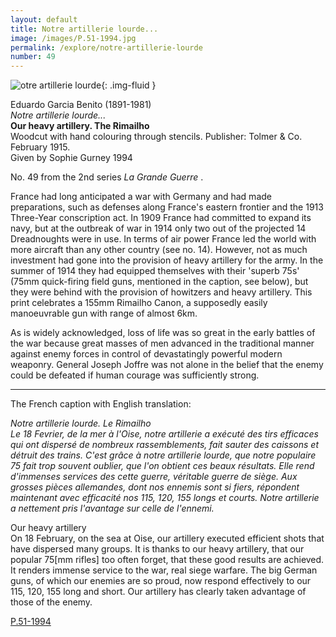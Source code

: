 ```yaml
---
layout: default
title: Notre artillerie lourde...
image: /images/P.51-1994.jpg
permalink: /explore/notre-artillerie-lourde
number: 49
---
```


![otre artillerie lourde]({{site.baseurl}}/images/P.51-1994.jpg){: .img-fluid }

Eduardo Garcia Benito (1891-1981)  
_Notre artillerie lourde..._  
**Our heavy artillery. The Rimailho**  
Woodcut with hand colouring through stencils. Publisher: Tolmer & Co. February 1915.  
Given by Sophie Gurney 1994  

No. 49 from the 2nd series _La Grande Guerre_ .

France had long anticipated a war with Germany and had made preparations, such as defenses along France's eastern frontier and the 1913 Three-Year conscription act. In 1909 France had committed to expand its navy, but at the outbreak of war in 1914 only two out of the projected 14 Dreadnoughts were in use. In terms of air power France led the world with more aircraft than any other country (see no. 14). However, not as much investment had gone into the provision of heavy artillery for the army. In the summer of 1914 they had equipped themselves with their 'superb 75s' (75mm quick-firing field guns, mentioned in the caption, see below), but they were behind with the provision of howitzers and heavy artillery. This print celebrates a 155mm Rimailho Canon, a supposedly easily manoeuvrable gun with range of almost 6km.

As is widely acknowledged, loss of life was so great in the early battles of the war because great masses of men advanced in the traditional manner against enemy forces in control of devastatingly powerful modern weaponry. General Joseph Joffre was not alone in the belief that the enemy could be defeated if human courage was sufficiently strong.

* * *

The French caption with English translation:

_Notre artillerie lourde. Le Rimailho  
Le 18 Fevrier, de la mer à l'Oise, notre artillerie a exécuté des tirs efficaces qui ont dispersé de nombreux rassemblements, fait sauter des caissons et détruit des trains. C'est grâce à notre artillerie lourde, que notre populaire 75 fait trop souvent oublier, que l'on obtient ces beaux résultats. Elle rend d'immenses services des cette guerre, véritable guerre de siège. Aux grosses pièces allemandes, dont nos ennemis sont si fiers, répondent maintenant avec efficacité nos 115, 120, 155 longs et courts. Notre artillerie a nettement pris l'avantage sur celle de l'ennemi._

Our heavy artillery  
On 18 February, on the sea at Oise, our artillery executed efficient shots that have dispersed many groups. It is thanks to our heavy artillery, that our popular 75\[mm rifles\] too often forget, that these good results are achieved. It renders immense service to the war, real siege warfare. The big German guns, of which our enemies are so proud, now respond effectively to our 115, 120, 155 long and short. Our artillery has clearly taken advantage of those of the enemy.

[P.51-1994]({{site.collection_url}}id/object/198923)
